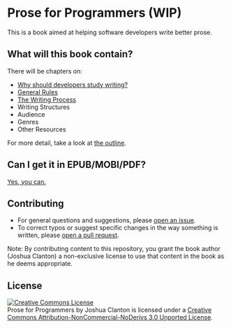 # Prose for Programmers (WIP)

This is a book aimed at helping software developers write better prose.

## What will this book contain?

There will be chapters on:

* [Why should developers study writing?](manuscript/why.md)
* [General Rules](manuscript/rules.md)
* [The Writing Process](manuscript/process.md)
* Writing Structures
* Audience
* Genres
* Other Resources

For more detail, take a look at [the outline](outline.md).

## Can I get it in EPUB/MOBI/PDF?

[Yes, you can.](https://leanpub.com/proseforprogrammers)

## Contributing

* For general questions and suggestions, please [open an issue][issues].
* To correct typos or suggest specific changes in the way something is written, please [open a pull request][prs].

Note: By contributing content to this repository, you grant the book author (Joshua Clanton) a non-exclusive license to use that content in the book as he deems appropriate.

## License

<a rel="license" href="http://creativecommons.org/licenses/by-nc-nd/3.0/"><img alt="Creative Commons License" style="border-width:0" src="https://i.creativecommons.org/l/by-nc-nd/3.0/88x31.png" /></a><br /><span xmlns:dct="http://purl.org/dc/terms/" href="http://purl.org/dc/dcmitype/Text" property="dct:title" rel="dct:type">Prose for Programmers</span> by <span xmlns:cc="http://creativecommons.org/ns#" property="cc:attributionName">Joshua Clanton</span> is licensed under a <a rel="license" href="http://creativecommons.org/licenses/by-nc-nd/3.0/">Creative Commons Attribution-NonCommercial-NoDerivs 3.0 Unported License</a>.

[issues]:https://github.com/joshuacc/prose-for-programmers/issues
[prs]:https://github.com/joshuacc/prose-for-programmers/pulls
